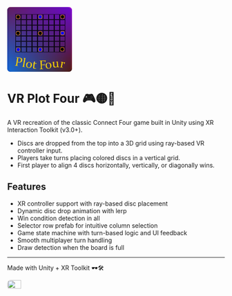 <img src="https://github.com/Arjun-5/PlotFourVR/blob/main/Assets/Design%20Files/Logo.png" alt="Logo" width="150"/>

# VR Plot Four 🎮🟡🔴

A VR recreation of the classic Connect Four game built in Unity using XR Interaction Toolkit (v3.0+).

- Discs are dropped from the top into a 3D grid using ray-based VR controller input.
- Players take turns placing colored discs in a vertical grid.
- First player to align 4 discs horizontally, vertically, or diagonally wins.

## Features
- XR controller support with ray-based disc placement
- Dynamic disc drop animation with lerp
- Win condition detection in all 
- Selector row prefab for intuitive column selection
- Game state machine with turn-based logic and UI feedback
- Smooth multiplayer turn handling
- Draw detection when the board is full

-------

Made with Unity + XR Toolkit 🕶️🛠️

<img src="https://github.com/Arjun-5/portfolio/blob/master/assets/demo/Demo.gif" width="25%" height="10%" style="border-radius:8px"/>
